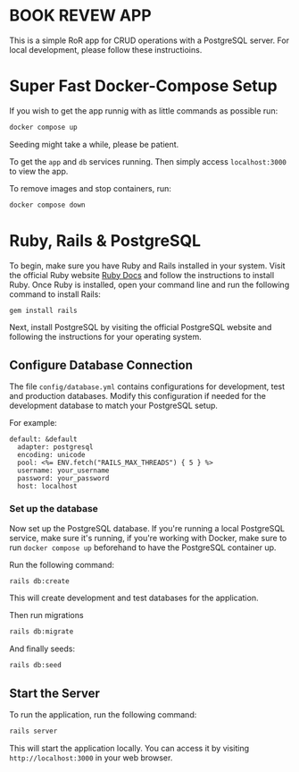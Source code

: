 # BOOK REVEW APP

This is a simple RoR app for CRUD operations with a PostgreSQL server. For local development, please follow these instructioins.


# Super Fast Docker-Compose Setup

If you wish to get the app runnig with as little commands as possible run:

```bash
docker compose up
```

Seeding might take a while, please be patient.

To get the `app` and `db` services running. Then simply access `localhost:3000` to view the app.

To remove images and stop containers, run:

```bash
docker compose down
```

# Ruby, Rails & PostgreSQL

To begin, make sure you have Ruby and Rails installed in your system. Visit the official Ruby website [Ruby Docs](https://www.ruby-lang.org/en/) and follow the instructions to install Ruby. Once Ruby is installed, open your command line and run the following command to install Rails:

```bash
gem install rails
```

Next, install PostgreSQL by visiting the official PostgreSQL website [](https://www.postgresql.org/) and following the instructions for your operating system.

## Configure Database Connection

The file `config/database.yml` contains configurations for development, test and production databases. Modify this configuration if needed for the development database to match your PostgreSQL setup.

For example:

```
default: &default
  adapter: postgresql
  encoding: unicode
  pool: <%= ENV.fetch("RAILS_MAX_THREADS") { 5 } %>
  username: your_username
  password: your_password
  host: localhost
```

### Set up the database

Now set up the PostgreSQL database. If you're running a local PostgreSQL service, make sure it's running, if you're working with Docker, make sure to run `docker compose up` beforehand to have the PostgreSQL container up.

Run the following command:

```bash
rails db:create
```

This will create development and test databases for the application.

Then run migrations

```bash
rails db:migrate
```

And finally seeds:

```bash
rails db:seed
```


## Start the Server

To run the application, run the following command:

```bash
rails server
```

This will start the application locally. You can access it by visiting `http://localhost:3000` in your web browser.
